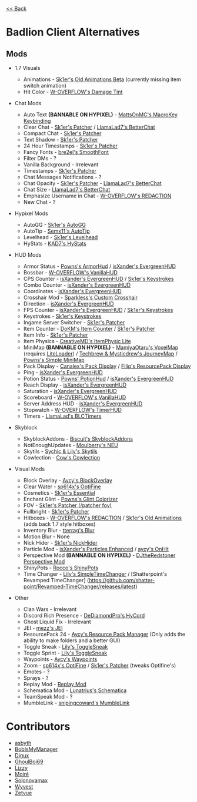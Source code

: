 [<< Back](README.md)

# Badlion Client Alternatives

## Mods

- 1.7 Visuals

  - Animations - [Sk1er's Old Animations Beta](https://sk1er.club/beta) (currently missing item switch animation)
  - Hit Color  - [W-OVERFLOW's Damage Tint](https://github.com/W-OVERFLOW/DamageTint/releases/latest)

- Chat Mods
  
  - Auto Text **(BANNABLE ON HYPIXEL)** - [MattsOnMC's MacroKey Keybinding](https://www.curseforge.com/minecraft/mc-mods/macrokey-keybinding/files/all?filter-game-version=2020709689%3A5806)
  - Clear Chat - [Sk1er's Patcher](https://sk1er.club/mods/patcher) / [LlamaLad7's BetterChat](https://www.curseforge.com/minecraft/mc-mods/better-chat/files/all?filter-game-version=2020709689%3A5806) 
  - Compact Chat - [Sk1er's Patcher](https://sk1er.club/mods/patcher)
  - Text Shadow - [Sk1er's Patcher](https://sk1er.club/mods/patcher)
  - 24 Hour Timestamps - [Sk1er's Patcher](https://sk1er.club/mods/patcher)
  - Fancy Fonts - [bre2el's SmoothFont](https://www.curseforge.com/minecraft/mc-mods/smooth-font/files/all?filter-game-version=2020709689%3A5806)
  - Filter DMs - ?
  - Vanilla Background - Irrelevant
  - Timestamps - [Sk1er's Patcher](https://sk1er.club/mods/patcher)
  - Chat Messages Notifications - ?
  - Chat Opacity - [Sk1er's Patcher](https://sk1er.club/mods/patcher) - [LlamaLad7's BetterChat](https://www.curseforge.com/minecraft/mc-mods/better-chat/files/all?filter-game-version=2020709689%3A5806)
  - Chat Size - [LlamaLad7's BetterChat](https://www.curseforge.com/minecraft/mc-mods/better-chat/files/2918388/files/all?filter-game-version=2020709689%3A5806)
  - Emphasize Username in Chat - [W-OVERFLOW's REDACTION](https://github.com/W-OVERFLOW/REDACTION/releases/latest)
  - New Chat - ?

- Hypixel Mods

  - AutoGG - [Sk1er's AutoGG](https://sk1er.club/mods/autogg)  
  - AutoTip - [Semx11's AutoTip](https://autotip.pro)
  - Levelhead - [Sk1er's Levelhead](https://sk1er.club/mods/level_head)
  -	HyStats - [KAD7's HyStats](https://download2270.mediafire.com/0r5h180odzzg/yx8m6ztaduf5bx8/HyStats-v4.0_%281.8.9%29.jar)

- HUD Mods

  - Armor Status - [Powns's ArmorHud](https://download.powns.dev/armorhud189) / [isXander's EvergreenHUD](https://modrinth.com/mod/evergreenhud/versions)
  - Bossbar - [W-OVERFLOW's VanillaHUD](https://github.com/W-OVERFLOW/VanillaHUD/releases/latest) 
  - CPS Counter - [isXander's EvergreenHUD](https://modrinth.com/mod/evergreenhud/versions) / [Sk1er's Keystrokes](https://sk1er.club/mods/keystrokesmod)
  - Combo Counter - [isXander's EvergreenHUD](https://modrinth.com/mod/evergreenhud/versions)
  - Coordinates - [isXander's EvergreenHUD](https://modrinth.com/mod/evergreenhud/versions)
  - Crosshair Mod - [Sparkless's Custom Crosshair](https://www.curseforge.com/minecraft/mc-mods/custom-crosshair-mod/files/all?filter-game-version=2020709689%3A5806)
  - Direction - [isXander's EvergreenHUD](https://modrinth.com/mod/evergreenhud/versions)
  - FPS Counter - [isXander's EvergreenHUD](https://modrinth.com/mod/evergreenhud/versions) / [Sk1er's Keystrokes](https://sk1er.club/mods/keystrokesmod)
  - Keystrokes - [Sk1er's Keystrokes](https://sk1er.club/mods/keystrokesmod)
  - Ingame Server Switcher - [Sk1er's Patcher](https://sk1er.club/mods/patcher)
  - Item Counter - [DoKM's Item Counter](https://hypixel.net/threads/1-8-9-item-counter-mod.3683685/) / [Sk1er's Patcher](https://sk1er.club/mods/patcher)
  - Item Info - [Sk1er's Patcher](https://sk1er.club/mods/patcher)
  - Item Physics - [CreativeMD's ItemPhysic Lite](https://www.curseforge.com/minecraft/mc-mods/itemphysic-lite/files/all?filter-game-version=2020709689%3A5806)
  - MiniMap **(BANNABLE ON HYPIXEL)** - [MamiyaOtaru's VoxelMap](https://www.curseforge.com/minecraft/mc-mods/voxelmap/files/all?filter-game-version=2020709689%3A5806) (requires [LiteLoader](http://www.liteloader.com/download#snapshot_1890)) / [Techbrew & Mysticdrew's JourneyMap](https://www.curseforge.com/minecraft/mc-mods/journeymap/files/all?filter-game-version=2020709689%3A5806) / [Powns's Simple MiniMap](https://github.com/pownsgg/MiniMap/latest)
  - Pack Display - [Canalex's Pack Display](https://www.youtube.com/watch?v=LeDNOdOdGyk) / [Filip's ResourcePack Display](https://github.com/1fxe/Resource-Pack-Display/releases/latest)
  - Ping - [isXander's EvergreenHUD](https://modrinth.com/mod/evergreenhud/versions)
  - Potion Status - [Powns' PotionHud](https://download.powns.dev/potionhud189) / [isXander's EvergreenHUD](https://modrinth.com/mod/evergreenhud/versions)
  - Reach Display - [isXander's EvergreenHUD](https://modrinth.com/mod/evergreenhud/versions)
  - Saturation - [isXander's EvergreenHUD](https://modrinth.com/mod/evergreenhud/versions) 
  - Scoreboard - [W-OVERFLOW's VanillaHUD](https://github.com/W-OVERFLOW/VanillaHUD/releases/latest)
  - Server Address HUD - [isXander's EvergreenHUD](https://modrinth.com/mod/evergreenhud/versions)
  - Stopwatch - [W-OVERFLOW's TimerHUD](https://github.com/W-OVERFLOW/TimerHUD/releases/latest)
  - Timers - [LlamaLad's BLCTimers](https://github.com/LlamaLad7/blctimers/releases/latest)

- Skyblock

  - SkyblockAddons - [Biscuit's SkyblockAddons](https://github.com/BiscuitDevelopment/SkyblockAddons/releases/latest)
  - NotEnoughUpdates - [Moulberry's NEU](https://github.com/Moulberry/NotEnoughUpdates/releases/latest)
  - Skytils - [Sychic & Lily's Skytils](https://github.com/Skytils/SkytilsMod/releases/latest)
  - Cowlection - [Cow's Cowlection](https://github.com/cow-mc/Cowlection/releases/latest)

- Visual Mods

  - Block Overlay - [Aycy's BlockOverlay](https://hypixel.net/threads/forge-1-8-9-block-overlay-v4-0-3.1417995/)
  - Clear Water - [sp614x's OptiFine](https://optifine.net/adloadx?f=preview_OptiFine_1.8.9_HD_U_M6_pre2.jar)
  - Cosmetics - [Sk1er's Essential](https://essential.gg)
  - Enchant Glint - [Powns's Glint Colorizer](https://download.powns.dev/glintcolorizer189)
  - FOV - [Sk1er's Patcher (/patcher fov)](https://sk1er.club/mods/patcher)
  - Fullbright - [Sk1er's Patcher](https://sk1er.club/mods/patcher)
  - Hitboxes - [W-OVERFLOW's REDACTION](https://github.com/W-OVERFLOW/REDACTION/releases/latest) / [Sk1er's Old Animations](https://sk1er.club/beta) (adds back 1.7 style hitboxes) 
  - Inventory Blur - [tterrag's Blur](https://www.curseforge.com/minecraft/mc-mods/blur/files/all?filter-game-version=2020709689%3A5806)
  - Motion Blur - None
  - Nick Hider - [Sk1er's NickHider](https://www.sk1er.club/mods/nick_hider)
  - Particle Mod - [isXander's Particles Enhanced](https://short.isxander.dev/yGgnHO) / [aycy's OnHit](https://www.mediafire.com/file/nm8dqke0zejssd6/On_Hit_Particles_2.2.jar/file)
  - Perspective Mod **(BANNABLE ON HYPIXEL)** - [DJtheRedstoner Perspective Mod](https://inv.wtf/djperspective)
  - ShinyPots - [Rocco's ShinyPots](https://github.com/RoccoDev/ShinyPots-1.8/releases/latest)
  - Time Changer - [Lily's SimpleTimeChanger](https://github.com/My-Name-Is-Jeff/SimpleTimeChanger/releases/latest) / [Shatterpoint's Revamped TimeChanger]  (https://github.com/shatter-point/Revamped-TimeChanger/releases/latest)

- Other
  - Clan Wars - Irrelevant
  - Discord Rich Presence - [DeDiamondPro's HyCord](https://github.com/DeDiamondPro/HyCord/releases/latest)
  - Ghost Liquid Fix - Irrelevant
  - JEI - [mezz's JEI](https://www.curseforge.com/minecraft/mc-mods/jei/files/all?filter-game-version=2020709689%3A5806)
  - ResourcePack 24 - [Aycy's Resource Pack Manager](https://www.youtube.com/watch?v=OQZFWrrEcYM) (Only adds the ability to make folders and a better GUI)
  - Toggle Sneak - [Lily's ToggleSneak](https://github.com/My-Name-Is-Jeff/SimpleToggleSprint/releases/latest)
  - Toggle Sprint - [Lily's ToggleSneak](https://github.com/My-Name-Is-Jeff/SimpleToggleSprint/releases/latest)
  - Waypoints - [Aycy's Waypoints](https://www.youtube.com/watch?v=5jq5tXqwDTM)
  - Zoom - [sp614x's OptiFine](https://optifine.net/adloadx?f=preview_OptiFine_1.8.9_HD_U_M6_pre2.jar) / [Sk1er's Patcher](https://sk1er.club/mods/patcher) (tweaks   Optifine's)
  - Emotes - ?
  - Sprays - ?
  - Replay Mod - [Replay Mod](https://www.replaymod.com/download/)
  - Schematica Mod - [Lunatrius's Schematica](https://www.curseforge.com/minecraft/mc-mods/schematica/files/2279147/files/all?filter-game-version=2020709689%3A5806)
  - TeamSpeak Mod - ?
  - MumbleLink - [snipingcoward's MumbleLink](https://www.curseforge.com/minecraft/mc-mods/mumblelink/files/2327154/files/all?filter-game-version=2020709689%3A5806)

# Contributors

- [asbyth](https://github.com/asbyth)
- [BobIsMyManager](https://github.com/BobIsMyManager)
- [Digux](https://github.com/Diguhxe)
- [GhoulBoi69](https://github.com/GhoulBoii)
- [Lizzy](https://github.com/LizzyMaybeDev)
- [Moiré](https://github.com/moire9)
- [Solonovamax](https://github.com/solonovamax)
- [Wyvest](https://github.com/Wyvest)
- [Zetvue](https://zetvue.carrd.co)
